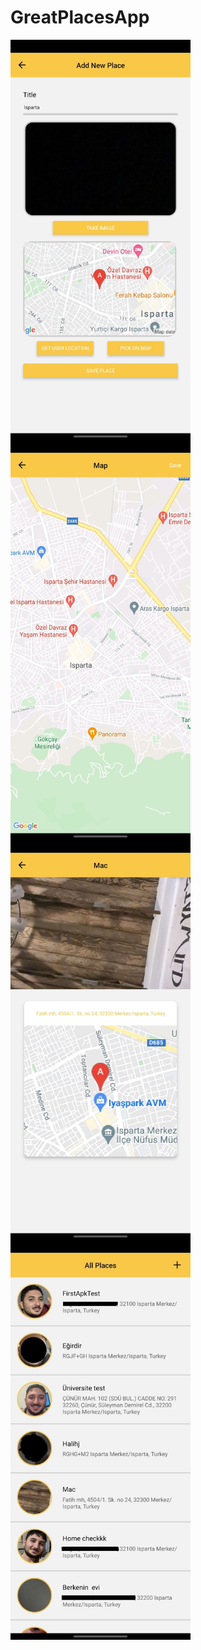 # GreatPlacesApp

<img align="left" src="https://github.com/halil-seran/GreatPlacesApp/blob/master/assets/GreatPlacesImage1.jpeg?raw=true" width="288" height="640"/>
<img align="left" src="https://github.com/halil-seran/GreatPlacesApp/blob/master/assets/GreatPlacesImage2.jpeg?raw=true" width="288" height="640"/>
<img align="left" src="https://github.com/halil-seran/GreatPlacesApp/blob/master/assets/GreatPlacesImage3.jpeg?raw=true" width="288" height="640"/>
<img align="left" src="https://github.com/halil-seran/GreatPlacesApp/blob/master/assets/GreatPlacesImage4.jpg?raw=true" width="288" height="640"/>
